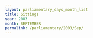 ```yaml
---
layout: parliamentary_days_month_list
title: Sittings
year: 2003
month: SEPTEMBER
permalink: /parliamentary/2003/Sep/
---
```


